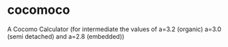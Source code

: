 # cocomoco
A Cocomo Calculator (for intermediate the values of a=3.2 (organic) a=3.0 (semi detached) and a=2.8 (embedded))
